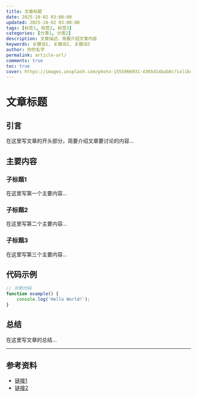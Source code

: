 ```yaml
---
title: 文章标题
date: 2025-10-02 03:00:00
updated: 2025-10-02 03:00:00
tags: [标签1, 标签2, 标签3]
categories: [分类1, 分类2]
description: 文章描述，简要介绍文章内容
keywords: 关键词1, 关键词2, 关键词3
author: 你的名字
permalink: article-url/
comments: true
toc: true
cover: https://images.unsplash.com/photo-1555066931-4365d14bab8c?ixlib=rb-4.0.3&auto=format&fit=crop&w=1200&q=80
---
```


# 文章标题

## 引言

在这里写文章的开头部分，简要介绍文章要讨论的内容...

## 主要内容

### 子标题1

在这里写第一个主要内容...

### 子标题2

在这里写第二个主要内容...

### 子标题3

在这里写第三个主要内容...

## 代码示例

```javascript
// 示例代码
function example() {
    console.log('Hello World!');
}
```

## 总结

在这里写文章的总结...

---

## 参考资料

- [链接1](https://example.com)
- [链接2](https://example.com)
